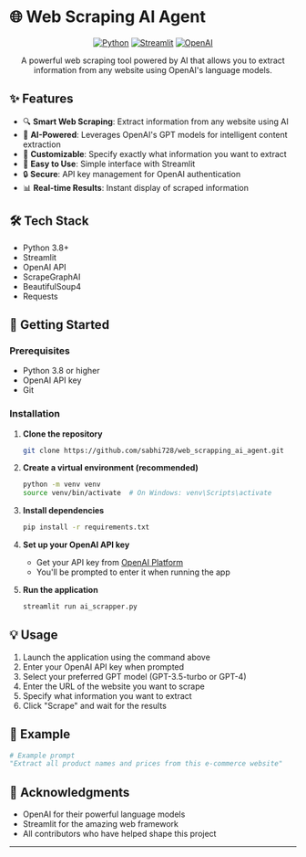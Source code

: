 # 🌐 Web Scraping AI Agent

<div align="center">

[![Python](https://img.shields.io/badge/python-3.8+-blue.svg)](https://www.python.org/downloads/)
[![Streamlit](https://img.shields.io/badge/Streamlit-1.24.0-FF4B4B.svg)](https://streamlit.io/)
[![OpenAI](https://img.shields.io/badge/OpenAI-GPT-412991.svg)](https://openai.com/)

A powerful web scraping tool powered by AI that allows you to extract information from any website using OpenAI's language models.

</div>

## ✨ Features

- 🔍 **Smart Web Scraping**: Extract information from any website using AI
- 🤖 **AI-Powered**: Leverages OpenAI's GPT models for intelligent content extraction
- 🎯 **Customizable**: Specify exactly what information you want to extract
- 🚀 **Easy to Use**: Simple interface with Streamlit
- 🔒 **Secure**: API key management for OpenAI authentication
- 📊 **Real-time Results**: Instant display of scraped information

## 🛠️ Tech Stack

- Python 3.8+
- Streamlit
- OpenAI API
- ScrapeGraphAI
- BeautifulSoup4
- Requests

## 🚀 Getting Started

### Prerequisites

- Python 3.8 or higher
- OpenAI API key
- Git

### Installation

1. **Clone the repository**
   ```bash
   git clone https://github.com/sabhi728/web_scrapping_ai_agent.git
   ```

2. **Create a virtual environment (recommended)**
   ```bash
   python -m venv venv
   source venv/bin/activate  # On Windows: venv\Scripts\activate
   ```

3. **Install dependencies**
   ```bash
   pip install -r requirements.txt
   ```

4. **Set up your OpenAI API key**
   - Get your API key from [OpenAI Platform](https://platform.openai.com/)
   - You'll be prompted to enter it when running the app

5. **Run the application**
   ```bash
   streamlit run ai_scrapper.py
   ```

## 💡 Usage

1. Launch the application using the command above
2. Enter your OpenAI API key when prompted
3. Select your preferred GPT model (GPT-3.5-turbo or GPT-4)
4. Enter the URL of the website you want to scrape
5. Specify what information you want to extract
6. Click "Scrape" and wait for the results

## 📝 Example

```python
# Example prompt
"Extract all product names and prices from this e-commerce website"
```




## 🙏 Acknowledgments

- OpenAI for their powerful language models
- Streamlit for the amazing web framework
- All contributors who have helped shape this project

---

<div align="center">

</div>
